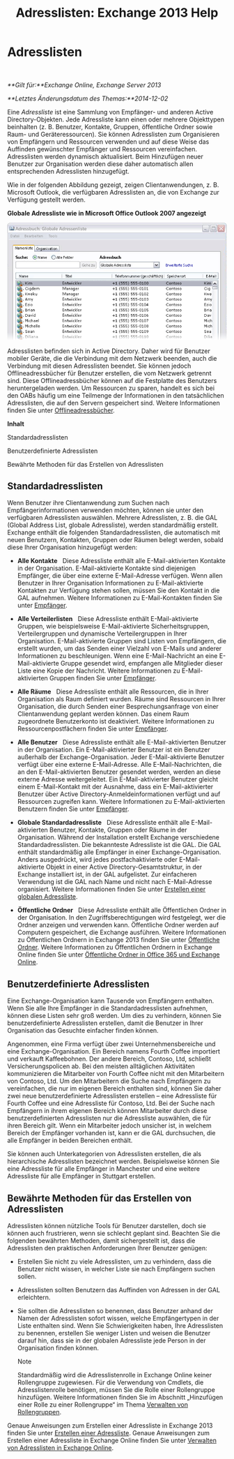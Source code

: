 ﻿---
title: 'Adresslisten: Exchange 2013 Help'
TOCTitle: Adresslisten
ms:assetid: 8ee2672a-3a45-4897-8cc0-fa23c374dbf9
ms:mtpsurl: https://technet.microsoft.com/de-de/library/Bb232119(v=EXCHG.150)
ms:contentKeyID: 50476156
ms.date: 04/24/2018
mtps_version: v=EXCHG.150
ms.translationtype: HT
---

# Adresslisten

 

_**Gilt für:**Exchange Online, Exchange Server 2013_

_**Letztes Änderungsdatum des Themas:**2014-12-02_

Eine *Adressliste* ist eine Sammlung von Empfänger- und anderen Active Directory-Objekten. Jede Adressliste kann einen oder mehrere Objekttypen beinhalten (z. B. Benutzer, Kontakte, Gruppen, öffentliche Ordner sowie Raum- und Geräteressourcen). Sie können Adresslisten zum Organisieren von Empfängern und Ressourcen verwenden und auf diese Weise das Auffinden gewünschter Empfänger und Ressourcen vereinfachen. Adresslisten werden dynamisch aktualisiert. Beim Hinzufügen neuer Benutzer zur Organisation werden diese daher automatisch allen entsprechenden Adresslisten hinzugefügt.

Wie in der folgenden Abbildung gezeigt, zeigen Clientanwendungen, z. B. Microsoft Outlook, die verfügbaren Adresslisten an, die von Exchange zur Verfügung gestellt werden.

**Globale Adressliste wie in Microsoft Office Outlook 2007 angezeigt**

![In Outlook 2007 angezeigte Adresslisten](images/Bb232119.54d7729c-2e28-4863-8944-b0c37dabbbb3(EXCHG.150).gif "In Outlook 2007 angezeigte Adresslisten")

Adresslisten befinden sich in Active Directory. Daher wird für Benutzer mobiler Geräte, die die Verbindung mit dem Netzwerk beenden, auch die Verbindung mit diesen Adresslisten beendet. Sie können jedoch Offlineadressbücher für Benutzer erstellen, die vom Netzwerk getrennt sind. Diese Offlineadressbücher können auf die Festplatte des Benutzers heruntergeladen werden. Um Ressourcen zu sparen, handelt es sich bei den OABs häufig um eine Teilmenge der Informationen in den tatsächlichen Adresslisten, die auf den Servern gespeichert sind. Weitere Informationen finden Sie unter [Offlineadressbücher](offline-address-books-exchange-2013-help.md).

**Inhalt**

Standardadresslisten

Benutzerdefinierte Adresslisten

Bewährte Methoden für das Erstellen von Adresslisten

## Standardadresslisten

Wenn Benutzer ihre Clientanwendung zum Suchen nach Empfängerinformationen verwenden möchten, können sie unter den verfügbaren Adresslisten auswählen. Mehrere Adresslisten, z. B. die GAL (Global Address List, globale Adressliste), werden standardmäßig erstellt. Exchange enthält die folgenden Standardadresslisten, die automatisch mit neuen Benutzern, Kontakten, Gruppen oder Räumen belegt werden, sobald diese Ihrer Organisation hinzugefügt werden:

  - **Alle Kontakte**   Diese Adressliste enthält alle E-Mail-aktivierten Kontakte in der Organisation. E-Mail-aktivierte Kontakte sind diejenigen Empfänger, die über eine externe E-Mail-Adresse verfügen. Wenn allen Benutzer in Ihrer Organisation Informationen zu E-Mail-aktivierte Kontakten zur Verfügung stehen sollen, müssen Sie den Kontakt in die GAL aufnehmen. Weitere Informationen zu E-Mail-Kontakten finden Sie unter [Empfänger](recipients-exchange-2013-help.md).

  - **Alle Verteilerlisten**   Diese Adressliste enthält E-Mail-aktivierte Gruppen, wie beispielsweise E-Mail-aktivierte Sicherheitsgruppen, Verteilergruppen und dynamische Verteilergruppen in Ihrer Organisation. E-Mail-aktivierte Gruppen sind Listen von Empfängern, die erstellt wurden, um das Senden einer Vielzahl von E-Mails und anderer Informationen zu beschleunigen. Wenn eine E-Mail-Nachricht an eine E-Mail-aktivierte Gruppe gesendet wird, empfangen alle Mitglieder dieser Liste eine Kopie der Nachricht. Weitere Informationen zu E-Mail-aktivierten Gruppen finden Sie unter [Empfänger](recipients-exchange-2013-help.md).

  - **Alle Räume**   Diese Adressliste enthält alle Ressourcen, die in Ihrer Organisation als Raum definiert wurden. Räume sind Ressourcen in Ihrer Organisation, die durch Senden einer Besprechungsanfrage von einer Clientanwendung geplant werden können. Das einem Raum zugeordnete Benutzerkonto ist deaktiviert. Weitere Informationen zu Ressourcenpostfächern finden Sie unter [Empfänger](recipients-exchange-2013-help.md).

  - **Alle Benutzer**   Diese Adressliste enthält alle E-Mail-aktivierten Benutzer in der Organisation. Ein E-Mail-aktivierter Benutzer ist ein Benutzer außerhalb der Exchange-Organisation. Jeder E-Mail-aktivierte Benutzer verfügt über eine externe E-Mail-Adresse. Alle E-Mail-Nachrichten, die an den E-Mail-aktivierten Benutzer gesendet werden, werden an diese externe Adresse weitergeleitet. Ein E-Mail-aktivierter Benutzer gleicht einem E-Mail-Kontakt mit der Ausnahme, dass ein E-Mail-aktivierter Benutzer über Active Directory-Anmeldeinformationen verfügt und auf Ressourcen zugreifen kann. Weitere Informationen zu E-Mail-aktivierten Benutzern finden Sie unter [Empfänger](recipients-exchange-2013-help.md).

  - **Globale Standardadressliste**   Diese Adressliste enthält alle E-Mail-aktivierten Benutzer, Kontakte, Gruppen oder Räume in der Organisation. Während der Installation erstellt Exchange verschiedene Standardadresslisten. Die bekannteste Adressliste ist die GAL. Die GAL enthält standardmäßig alle Empfänger in einer Exchange-Organisation. Anders ausgedrückt, wird jedes postfachaktivierte oder E-Mail-aktivierte Objekt in einer Active Directory-Gesamtstruktur, in der Exchange installiert ist, in der GAL aufgelistet. Zur einfacheren Verwendung ist die GAL nach Name und nicht nach E-Mail-Adresse organisiert. Weitere Informationen finden Sie unter [Erstellen einer globalen Adressliste](create-a-global-address-list-exchange-2013-help.md).

  - **Öffentliche Ordner**   Diese Adressliste enthält alle Öffentlichen Ordner in der Organisation. In den Zugriffsberechtigungen wird festgelegt, wer die Ordner anzeigen und verwenden kann. Öffentliche Ordner werden auf Computern gespeichert, die Exchange ausführen. Weitere Informationen zu Öffentlichen Ordnern in Exchange 2013 finden Sie unter [Öffentliche Ordner](public-folders-exchange-2013-help.md). Weitere Informationen zu Öffentlichen Ordnern in Exchange Online finden Sie unter [Öffentliche Ordner in Office 365 und Exchange Online](https://technet.microsoft.com/de-de/library/jj200758\(v=exchg.150\)).

## Benutzerdefinierte Adresslisten

Eine Exchange-Organisation kann Tausende von Empfängern enthalten. Wenn Sie alle Ihre Empfänger in die Standardadresslisten aufnehmen, können diese Listen sehr groß werden. Um dies zu verhindern, können Sie benutzerdefinierte Adresslisten erstellen, damit die Benutzer in Ihrer Organisation das Gesuchte einfacher finden können.

Angenommen, eine Firma verfügt über zwei Unternehmensbereiche und eine Exchange-Organisation. Ein Bereich namens Fourth Coffee importiert und verkauft Kaffeebohnen. Der andere Bereich, Contoso, Ltd, schließt Versicherungspolicen ab. Bei den meisten alltäglichen Aktivitäten kommunizieren die Mitarbeiter von Fourth Coffee nicht mit den Mitarbeitern von Contoso, Ltd. Um den Mitarbeitern die Suche nach Empfängern zu vereinfachen, die nur im eigenen Bereich enthalten sind, können Sie daher zwei neue benutzerdefinierte Adresslisten erstellen – eine Adressliste für Fourth Coffee und eine Adressliste für Contoso, Ltd. Bei der Suche nach Empfängern in ihrem eigenen Bereich können Mitarbeiter durch diese benutzerdefinierten Adresslisten nur die Adressliste auswählen, die für ihren Bereich gilt. Wenn ein Mitarbeiter jedoch unsicher ist, in welchem Bereich der Empfänger vorhanden ist, kann er die GAL durchsuchen, die alle Empfänger in beiden Bereichen enthält.

Sie können auch Unterkategorien von Adresslisten erstellen, die als hierarchische Adresslisten bezeichnet werden. Beispielsweise können Sie eine Adressliste für alle Empfänger in Manchester und eine weitere Adressliste für alle Empfänger in Stuttgart erstellen.

## Bewährte Methoden für das Erstellen von Adresslisten

Adresslisten können nützliche Tools für Benutzer darstellen, doch sie können auch frustrieren, wenn sie schlecht geplant sind. Beachten Sie die folgenden bewährten Methoden, damit sichergestellt ist, dass die Adresslisten den praktischen Anforderungen Ihrer Benutzer genügen:

  - Erstellen Sie nicht zu viele Adresslisten, um zu verhindern, dass die Benutzer nicht wissen, in welcher Liste sie nach Empfängern suchen sollen.

  - Adresslisten sollten Benutzern das Auffinden von Adressen in der GAL erleichtern.

  - Sie sollten die Adresslisten so benennen, dass Benutzer anhand der Namen der Adresslisten sofort wissen, welche Empfängertypen in der Liste enthalten sind. Wenn Sie Schwierigkeiten haben, Ihre Adresslisten zu benennen, erstellen Sie weniger Listen und weisen die Benutzer darauf hin, dass sie in der globalen Adressliste jede Person in der Organisation finden können.
    

    > [!NOTE]
    > Standardmäßig wird die Adresslistenrolle in Exchange Online keiner Rollengruppe zugewiesen. Für die Verwendung von Cmdlets, die Adresslistenrolle benötigen, müssen Sie die Rolle einer Rollengruppe hinzufügen. Weitere Informationen finden Sie im Abschnitt „Hinzufügen einer Rolle zu einer Rollengruppe“ im Thema <A href="manage-role-groups-exchange-2013-help.md">Verwalten von Rollengruppen</A>.



Genaue Anweisungen zum Erstellen einer Adressliste in Exchange 2013 finden Sie unter [Erstellen einer Adressliste](create-an-address-list-exchange-2013-help.md). Genaue Anweisungen zum Erstellen einer Adressliste in Exchange Online finden Sie unter [Verwalten von Adresslisten in Exchange Online](https://technet.microsoft.com/de-de/library/jj983798\(v=exchg.150\)).

